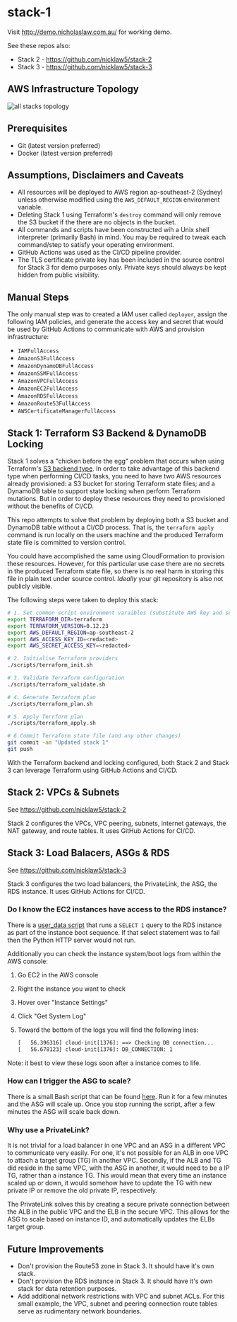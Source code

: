 # stack-1

Visit http://demo.nicholaslaw.com.au/ for working demo.

See these repos also:

- Stack 2 - https://github.com/nicklaw5/stack-2
- Stack 3 - https://github.com/nicklaw5/stack-3

## AWS Infrastructure Topology

![all stacks topology](images/network-topology.png)

## Prerequisites

- Git (latest version preferred)
- Docker (latest version preferred)

## Assumptions, Disclaimers and Caveats

- All resources will be deployed to AWS region ap-southeast-2 (Sydney)
unless otherwise modified using the `AWS_DEFAULT_REGION` environment variable.
- Deleting Stack 1 using Terraform's `destroy` command will only remove
the S3 bucket if the there are no objects in the bucket.
- All commands and scripts have been constructed wih a Unix shell interpreter (primarily Bash)
in mind. You may be required to tweak each command/step to satisfy your operating environment.
- GitHub Actions was used as the CI/CD pipeline provider.
- The TLS certificate private key has been included in the source control for Stack 3 for demo
purposes only. Private keys should always be kept hidden from public visibility.

## Manual Steps

The only manual step was to created a IAM user called `deployer`, assign the following IAM
policies, and generate the access key and secret that would be used by GitHub Actions to
communicate with AWS and provision infrastructure:

- `IAMFullAccess`
- `AmazonS3FullAccess`
- `AmazonDynamoDBFullAccess`
- `AmazonSSMFullAccess`
- `AmazonVPCFullAccess`
- `AmazonEC2FullAccess`
- `AmazonRDSFullAccess`
- `AmazonRoute53FullAccess`
- `AWSCertificateManagerFullAccess`

## Stack 1: Terraform S3 Backend & DynamoDB Locking

Stack 1 solves a "chicken before the egg" problem that occurs when using Terraform's
[S3 backend type](https://www.terraform.io/docs/backends/types/s3.html).
In order to take advantage of this backend type when performing CI/CD tasks, you need
to have two AWS resources already provisioned: a S3 bucket for storing Terraform state
files; and a DynamoDB table to support state locking when perform Terraform mutations.
But in order to deploy these resources they need to provisioned without the benefits of
CI/CD.

This repo attempts to solve that problem by deploying both a S3 bucket and DynamoDB table
without a CI/CD process. That is, the `terraform apply` command is run locally on the users
machine and the produced Terraform state file is committed to version control.

You could have accomplished the same using CloudFormation to provision these resources. However,
for this particular use case there are no secrets in the produced Terraform state file,
so there is no real harm in storing this file in plain text under source control. _Ideally_
your git repository is also not publicly visible.

The following steps were taken to deploy this stack:

```bash
# 1. Set common script environment varaibles (substitute AWS key and secret appropriately)
export TERRAFORM_DIR=terraform
export TERRAFORM_VERSION=0.12.23
export AWS_DEFAULT_REGION=ap-southeast-2
export AWS_ACCESS_KEY_ID=<redacted>
export AWS_SECRET_ACCESS_KEY=<redacted>

# 2. Initialise Terraform providers
./scripts/terraform_init.sh

# 3. Validate Terraform configuration
./scripts/terraform_validate.sh

# 4. Generate Terraform plan
./scripts/terraform_plan.sh

# 5. Apply Terrform plan
./scripts/terraform_apply.sh

# 6.Commit Terraform state file (and any other changes)
git commit -am "Updated stack 1"
git push
```

With the Terraform backend and locking configured, both Stack 2 and Stack 3 can leverage
Terraform using GitHub Actions and CI/CD.

## Stack 2: VPCs & Subnets

See https://github.com/nicklaw5/stack-2

Stack 2 configures the VPCs, VPC peering, subnets, internet gateways, the NAT gateway, and
route tables. It uses GitHub Actions for CI/CD.

## Stack 3: Load Balacers, ASGs & RDS

See https://github.com/nicklaw5/stack-3

Stack 3 configures the two load balancers, the PrivateLink, the ASG, the RDS instance. It uses GitHub Actions
for CI/CD.

### Do I know the EC2 instances have access to the RDS instance?

There is a [user_data script](https://github.com/nicklaw5/stack-3/blob/master/terraform/templates/user_data.sh)
that runs a `SELECT 1` query to the RDS instance as part of the instance boot sequence. If that select
statement was to fail then the Python HTTP server would not run.

Additionally you can check the instance system/boot logs from within the AWS console:

1. Go EC2 in the AWS console
1. Right the instance you want to check
1. Hover over "Instance Settings"
1. Click "Get System Log"
1. Toward the bottom of the logs you will find the following lines:

    ```txt
    [   56.396316] cloud-init[1376]: ==> Checking DB connection...
    [   56.678123] cloud-init[1376]: DB_CONNECTION: 1
    ```

Note: it best to view these logs soon after a instance comes to life.

### How can I trigger the ASG to scale?

There is a small Bash script that can be found [here](https://github.com/nicklaw5/stack-3/blob/master/curl-loop.sh).
Run it for a few minutes and the ASG will scale up. Once you stop running the script, after a
few minutes the ASG will scale back down.

### Why use a PrivateLink?

It is not trivial for a load balancer in one VPC and an ASG in a different VPC to communicate
very easily. For one, it's not possible for an ALB in one VPC to attach a target group (TG) in another
VPC. Secondly, if the ALB and TG did reside in the same VPC, with the ASG in another, it would
need to be a IP TG, rather than a instance TG. This would mean that every time an instance scaled up or
down, it would somehow have to update the TG with new private IP or remove the old private IP, respectively.

The PrivateLink solves this by creating a secure private connection between the ALB in the public VPC and
the ELB in the secure VPC. This allows for the ASG to scale based on instance ID, and automatically updates
the ELBs target group.

## Future Improvements

- Don't provision the Route53 zone in Stack 3. It should have it's own stack.
- Don't provision the RDS instance in Stack 3. It should have it's own stack for data retention purposes.
- Add additional network restrictions with VPC and subnet ACLs. For this small example, the VPC, subnet
and peering connection route tables serve as rudimentary network boundaries.
